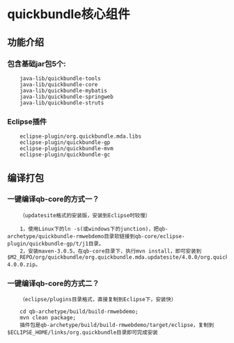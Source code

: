 quickbundle核心组件
====================================================

功能介绍
----------------------------------------------------
### 包含基础jar包5个:
		java-lib/quickbundle-tools  
		java-lib/quickbundle-core  
		java-lib/quickbundle-mybatis  
		java-lib/quickbundle-springweb  
		java-lib/quickbundle-struts  
	
### Eclipse插件
		eclipse-plugin/org.quickbundle.mda.libs
		eclipse-plugin/quickbundle-gp
		eclipse-plugin/quickbundle-mvm
		eclipse-plugin/quickbundle-gc

编译打包
----------------------------------------------------
### 一键编译qb-core的方式一？
		（updatesite格式的安装版，安装到Eclipse时较慢）

		1，使用Linux下的ln -s(或windows下的junction)，把qb-archetype/quickbundle-rmwebdemo目录软链接到qb-core/eclipse-plugin/quickbundle-gp/t/j1目录。
		2，安装maven-3.0.5，在qb-core目录下，执行mvn install，即可安装到$M2_REPO/org/quickbundle/org.quickbundle.mda.updatesite/4.0.0/org.quickbundle.mda.updatesite-4.0.0.zip。


### 一键编译qb-core的方式二？
		（eclipse/plugins目录格式，直接复制到Eclipse下，安装快）

		cd qb-archetype/build/build-rmwebdemo; 
		mvn clean package; 
		插件包是qb-archetype/build/build-rmwebdemo/target/eclipse，复制到$ECLIPSE_HOME/links/org.quickbundle目录即可完成安装